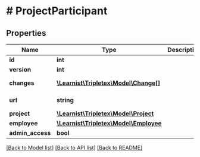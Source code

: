 # # ProjectParticipant

## Properties

Name | Type | Description | Notes
------------ | ------------- | ------------- | -------------
**id** | **int** |  | [optional]
**version** | **int** |  | [optional]
**changes** | [**\Learnist\Tripletex\Model\Change[]**](Change.md) |  | [optional] [readonly]
**url** | **string** |  | [optional] [readonly]
**project** | [**\Learnist\Tripletex\Model\Project**](Project.md) |  | [optional]
**employee** | [**\Learnist\Tripletex\Model\Employee**](Employee.md) |  | [optional]
**admin_access** | **bool** |  | [optional]

[[Back to Model list]](../../README.md#models) [[Back to API list]](../../README.md#endpoints) [[Back to README]](../../README.md)
